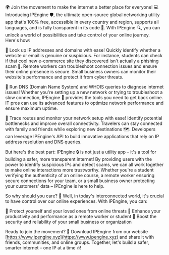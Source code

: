 🌍 Join the movement to make the internet a better place for everyone! 💻 Introducing IPEngine 🛡️, the ultimate open-source global networking utility app that's 100% free, accessible in every country and region, supports all languages, and is fully transparent in its code 📡. With IPEngine 🔍, you can unlock a world of possibilities and take control of your online journey. Here's how:

🔹 Look up IP addresses and domains with ease! Quickly identify whether a website or email is genuine or suspicious. For instance, students can check if that cool new e-commerce site they discovered isn't actually a phishing scam 🚀. Remote workers can troubleshoot connection issues and ensure their online presence is secure. Small business owners can monitor their website's performance and protect it from cyber threats.

🔹 Run DNS (Domain Name System) and WHOIS queries to diagnose internet issues! Whether you're setting up a new network or trying to troubleshoot a slow connection, IPEngine 🔧 provides the tools you need to get back online. IT pros can use its advanced features to optimize network performance and ensure maximum uptime.

🔹 Trace routes and monitor your network setup with ease! Identify potential bottlenecks and improve overall connectivity. Travelers can stay connected with family and friends while exploring new destinations 🗺️. Developers can leverage IPEngine's API to build innovative applications that rely on IP address resolution and DNS queries.

But here's the best part: IPEngine 🔒 is not just a utility app – it's a tool for building a safer, more transparent internet! By providing users with the power to identify suspicious IPs and detect scams, we can all work together to make online interactions more trustworthy. Whether you're a student verifying the authenticity of an online course, a remote worker ensuring secure connections for your team, or a small business owner protecting your customers' data – IPEngine is here to help.

So why should you care? 🤔 Well, in today's interconnected world, it's crucial to have control over our online experiences. With IPEngine, you can:

🔹 Protect yourself and your loved ones from online threats
🔹 Enhance your productivity and performance as a remote worker or student
🔹 Boost the security and reliability of your small business or organization

Ready to join the movement? 🎉 Download IPEngine from our website [https://www.ipengine.xyz](https://www.ipengine.xyz) and share it with friends, communities, and online groups. Together, let's build a safer, smarter internet – one IP at a time 🔥!